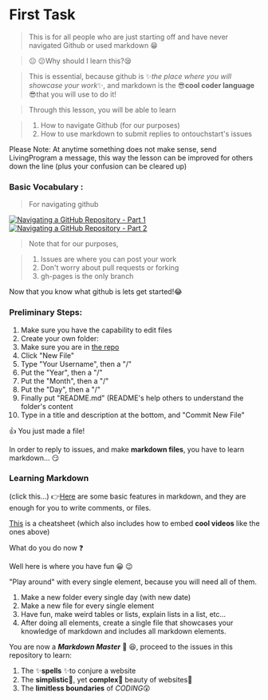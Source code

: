 # First Task
> This is for all people who are just starting off and have never navigated Github or used markdown :grin:

> :neutral_face: :confused:Why should I learn this?:sleepy:

> This is essential, because github is :sparkles:*the place where you will showcase your work*:sparkles:, 
> and markdown is the :sunglasses:**cool coder language** :sunglasses:that you will use to do it!

> Through this lesson, you will be able to learn 

> 1. How to navigate Github (for our purposes)
> 2. How to use markdown to submit replies to ontouchstart's issues

Please Note: At anytime something does not make sense, send LivingProgram a message, this way the lesson can be improved for others 
down the line (plus your confusion can be cleared up)


### Basic Vocabulary :
>For navigating github

[![Navigating a GitHub Repository - Part 1](http://img.youtube.com/vi/cII5ItmiYDY/0.jpg)](http://www.youtube.com/watch?v=cII5ItmiYDY)
[![Navigating a GitHub Repository - Part 2](http://img.youtube.com/vi/QmrDht7t2gQ/0.jpg)](http://www.youtube.com/watch?v=QmrDht7t2gQ)
> Note that for our purposes, 

> 1. Issues are where you can post your work 
> 2. Don't worry about pull requests or forking
> 3. gh-pages is the only branch

Now that you know what github is lets get started!:joy: 

### Preliminary Steps:
1. Make sure you have the capability to edit files
2. Create your own folder:
  1. Make sure you are in [the repo](https://github.com/bigdata-mindstorms/d3-playground)
  2. Click "New File"
  3. Type "Your Username", then a "/"
  4. Put the "Year", then a "/"
  5. Put the "Month", then a "/"
  6. Put the "Day", then a "/"
  7. Finally put "README.md" (README's help others to understand the folder's content
  8. Type in a title and description at the bottom, and "Commit New File"
  
:+1: You just made a file!

In order to reply to issues, and make **markdown files**, you have to learn markdown... :smirk:
### Learning Markdown
(click this...) :point_right:[Here](https://guides.github.com/features/mastering-markdown/) are some basic features in markdown, 
and they are enough for you to write comments, or files.

[This](https://github.com/adam-p/markdown-here/wiki/Markdown-Cheatsheet) is a cheatsheet (which also includes how to embed **cool videos** 
like the ones above)

What do you do now :question:

Well here is where you have fun :grinning: :wink:

"Play around" with every single element, because you will need all of them. 

1. Make a new folder every single day (with new date)
2. Make a new file for every single element
3. Have fun, make weird tables or lists, explain lists in a list, etc...
4. After doing all elements, create a single file that showcases your knowledge of markdown and includes all markdown elements.

You are now a **_Markdown Master_** :triumph: :satisfied:, proceed to the issues in this repository to learn:

1. The :sparkles:**spells** :sparkles:to conjure a website
2. The **simplistic**:chestnut:, yet **complex**:evergreen_tree: beauty of websites:hibiscus:
3. The **limitless boundaries** of *CODING*:astonished:
